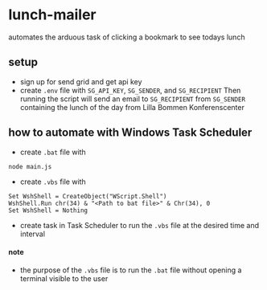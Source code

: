 # lunch-mailer
automates the arduous task of clicking a bookmark to see todays lunch 

## setup
- sign up for send grid and get api key
- create `.env` file with `SG_API_KEY`, `SG_SENDER`, and `SG_RECIPIENT`
Then running the script will send an email to `SG_RECIPIENT` from `SG_SENDER` containing the lunch of the day from Lilla Bommen Konferenscenter

## how to automate with Windows Task Scheduler
- create `.bat` file with
```
node main.js
```
- create `.vbs` file with
```
Set WshShell = CreateObject("WScript.Shell") 
WshShell.Run chr(34) & "<Path to bat file>" & Chr(34), 0
Set WshShell = Nothing
```
- create task in Task Scheduler to run the `.vbs` file at the desired time and interval 

#### note
- the purpose of the `.vbs` file is to run the `.bat` file without opening a terminal visible to the user
